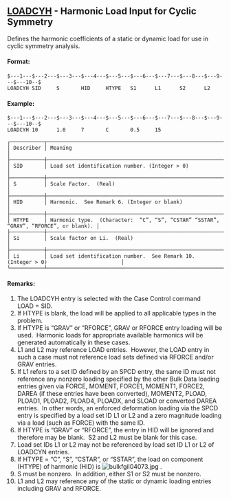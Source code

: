 ## [LOADCYH](https://help.hexagonmi.com/bundle/MSC_Nastran_2022.4/page/Nastran_Combined_Book/qrg/bulkfgil/TOC.LOADCYH.xhtml) - Harmonic Load Input for Cyclic Symmetry

Defines the harmonic coefficients of a static or dynamic load for use in cyclic symmetry analysis.

#### Format:

```nastran
$---1---$---2---$---3---$---4---$---5---$---6---$---7---$---8---$---9---$---10--$
LOADCYH SID     S       HID     HTYPE   S1      L1      S2      L2              
```

#### Example:

```nastran
$---1---$---2---$---3---$---4---$---5---$---6---$---7---$---8---$---9---$---10--$
LOADCYH 10      1.0     7       C       0.5     15                              
```

```text
┌───────────┬──────────────────────────────────────────────────────────────────────────────────────┐
│ Describer │ Meaning                                                                              │
├───────────┼──────────────────────────────────────────────────────────────────────────────────────┤
│ SID       │ Load set identification number. (Integer > 0)                                        │
├───────────┼──────────────────────────────────────────────────────────────────────────────────────┤
│ S         │ Scale Factor.  (Real)                                                                │
├───────────┼──────────────────────────────────────────────────────────────────────────────────────┤
│ HID       │ Harmonic.  See Remark 6. (Integer or blank)                                          │
├───────────┼──────────────────────────────────────────────────────────────────────────────────────┤
│ HTYPE     │ Harmonic type.  (Character:  “C”, “S”, “CSTAR” “SSTAR”, “GRAV”, “RFORCE”, or blank). │
├───────────┼──────────────────────────────────────────────────────────────────────────────────────┤
│ Si        │ Scale factor on Li.  (Real)                                                          │
├───────────┼──────────────────────────────────────────────────────────────────────────────────────┤
│ Li        │ Load set identification number.  See Remark 10. (Integer > 0)                        │
└───────────┴──────────────────────────────────────────────────────────────────────────────────────┘
```

#### Remarks:

1. The LOADCYH entry is selected with the Case Control command LOAD = SID.
2. If HTYPE is blank, the load will be applied to all applicable types in the problem.
3. If HTYPE is “GRAV” or “RFORCE”, GRAV or RFORCE entry loading will be used.  Harmonic loads for appropriate available harmonics will be generated automatically in these cases.
4. L1 and L2 may reference LOAD entries.  However, the LOAD entry in such a case must not reference load sets defined via RFORCE and/or GRAV entries.
5. If L1 refers to a set ID defined by an SPCD entry, the same ID must not reference any nonzero loading specified by the other Bulk Data loading entries given via FORCE, MOMENT, FORCE1, MOMENT1, FORCE2, DAREA (if these entries have been converted), MOMENT2, PLOAD, PLOAD1, PLOAD2, PLOAD4, PLOADX, and SLOAD or converted DAREA entries.  In other words, an enforced deformation loading via the SPCD entry is specified by a load set ID L1 or L2 and a zero magnitude loading via a load (such as FORCE) with the same ID.
6. If HTYPE is “GRAV” or “RFORCE”, the entry in HID will be ignored and therefore may be blank.  S2 and L2 must be blank for this case.
7. Load set IDs L1 or L2 may not be referenced by load set ID L1 or L2 of LOADCYN entries.
8. If HTYPE = “C”, “S”, “CSTAR”, or “SSTAR”, the load on component (HTYPE) of harmonic (HID) is  ![bulkfgil04073.jpg](https://help-be.hexagonmi.com/bundle/MSC_Nastran_2022.4/page/Nastran_Combined_Book/qrg/bulkfgil/../../../assets/bulkfgil04073.jpg?_LANG=enus) .
9. S must be nonzero.  In addition, either S1 or S2 must be nonzero.
10. L1 and L2 may reference any of the static or dynamic loading entries including GRAV and RFORCE.
